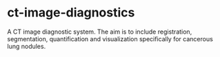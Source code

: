 # ct-image-diagnostics
A CT image diagnostic system. The aim is to include registration, segmentation, quantification and visualization specifically for cancerous lung nodules.
